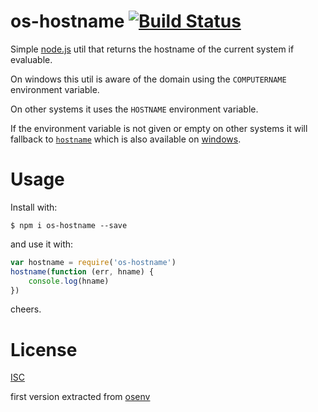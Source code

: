 # os-hostname [![Build Status](https://travis-ci.org/martinheidegger/os-hostname.svg?branch=master)](https://travis-ci.org/martinheidegger/os-hostname)

Simple [node.js](https://nodejs.org/) util that returns the hostname of the current system if evaluable.

On windows this util is aware of the domain using the `COMPUTERNAME` environment variable.

On other systems it uses the `HOSTNAME` environment variable.

If the environment variable is not given or empty on other systems it will fallback to [`hostname`](http://www.linfo.org/hostname_command.html) which is also available on [windows](https://technet.microsoft.com/en-us/library/bb490919.aspx).

# Usage 

Install with:

```
$ npm i os-hostname --save
```

and use it with:

```JavaScript
var hostname = require('os-hostname')
hostname(function (err, hname) {
    console.log(hname)
})
```

cheers.

# License

[ISC](https://en.wikipedia.org/wiki/ISC_license)

first version extracted from [osenv](https://github.com/npm/osenv)